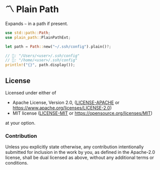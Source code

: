 # 〽️ Plain Path

Expands `~` in a path if present.

```rust
use std::path::Path;
use plain_path::PlainPathExt;

let path = Path::new("~/.ssh/config").plain()?;

// 🍏: "/Users/<user>/.ssh/config"
// 🐧: "/home/<user>/.ssh/config"
println!("{}", path.display());
```

## License

Licensed under either of

* Apache License, Version 2.0, ([LICENSE-APACHE](LICENSE-APACHE) or https://www.apache.org/licenses/LICENSE-2.0)
* MIT license ([LICENSE-MIT](LICENSE-MIT) or https://opensource.org/licenses/MIT)

at your option.

### Contribution

Unless you explicitly state otherwise, any contribution intentionally submitted for inclusion in the work by you, as defined in the Apache-2.0 license, shall be dual licensed as above, without any additional terms or conditions.
